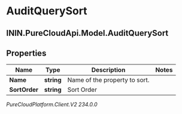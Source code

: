 # AuditQuerySort

## ININ.PureCloudApi.Model.AuditQuerySort

## Properties

|Name | Type | Description | Notes|
|------------ | ------------- | ------------- | -------------|
| **Name** | **string** | Name of the property to sort. | |
| **SortOrder** | **string** | Sort Order | |



_PureCloudPlatform.Client.V2 234.0.0_
